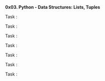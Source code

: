 ******0x03. Python - Data Structures: Lists, Tuples******

Task :

Task :

Task :

Task :

Task :

Task :

Task :
